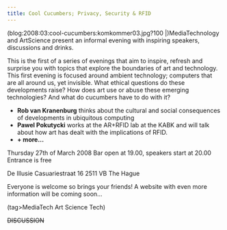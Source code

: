 ```yaml
---
title: Cool Cucumbers; Privacy, Security & RFID
---
```

(blog:2008:03:cool-cucumbers:komkommer03.jpg?100 |)MediaTechnology and ArtScience present an informal evening with inspiring speakers, discussions and drinks.

This is the first of a series of evenings that aim to inspire, refresh and surprise you with topics that explore the boundaries of art and technology. This first evening is focused around ambient technology; computers that are all around us, yet invisible. What ethical questions do these developments raise? How does art use or abuse these emerging technologies? And what do cucumbers have to do with it?

* **Rob van Kranenburg** thinks about the cultural and social consequences of developments in ubiquitous computing
* **Pawel Pokutycki** works at the AR+RFID lab at the KABK and will talk about how art has dealt with the implications of RFID.
* **+ more...**

Thursday 27th of March 2008
Bar open at 19.00, speakers start at 20.00
Entrance is free

De Illusie
Casuariestraat 16
2511 VB The Hague

Everyone is welcome so brings your friends!
A website with even more information will be coming soon...

(tag>MediaTech Art Science Tech)

~~DISCUSSION~~
